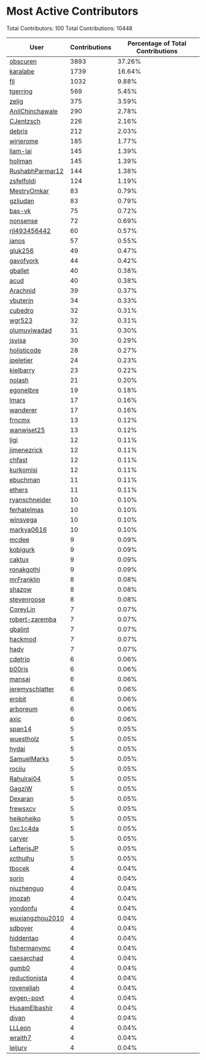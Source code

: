 # Most Active Contributors

Total Contributors: 100
Total Contributions: 10448

| User | Contributions | Percentage of Total Contributions |
| ---- | ------------- | -------------------------------- |
| [obscuren](https://github.com/obscuren) | 3893 | 37.26% |
| [karalabe](https://github.com/karalabe) | 1739 | 16.64% |
| [fjl](https://github.com/fjl) | 1032 | 9.88% |
| [tgerring](https://github.com/tgerring) | 569 | 5.45% |
| [zelig](https://github.com/zelig) | 375 | 3.59% |
| [AnilChinchawale](https://github.com/AnilChinchawale) | 290 | 2.78% |
| [CJentzsch](https://github.com/CJentzsch) | 226 | 2.16% |
| [debris](https://github.com/debris) | 212 | 2.03% |
| [wjrjerome](https://github.com/wjrjerome) | 185 | 1.77% |
| [liam-lai](https://github.com/liam-lai) | 145 | 1.39% |
| [holiman](https://github.com/holiman) | 145 | 1.39% |
| [RushabhParmar12](https://github.com/RushabhParmar12) | 144 | 1.38% |
| [zsfelfoldi](https://github.com/zsfelfoldi) | 124 | 1.19% |
| [MestryOmkar](https://github.com/MestryOmkar) | 83 | 0.79% |
| [gzliudan](https://github.com/gzliudan) | 83 | 0.79% |
| [bas-vk](https://github.com/bas-vk) | 75 | 0.72% |
| [nonsense](https://github.com/nonsense) | 72 | 0.69% |
| [rjl493456442](https://github.com/rjl493456442) | 60 | 0.57% |
| [janos](https://github.com/janos) | 57 | 0.55% |
| [gluk256](https://github.com/gluk256) | 49 | 0.47% |
| [gavofyork](https://github.com/gavofyork) | 44 | 0.42% |
| [gballet](https://github.com/gballet) | 40 | 0.38% |
| [acud](https://github.com/acud) | 40 | 0.38% |
| [Arachnid](https://github.com/Arachnid) | 39 | 0.37% |
| [vbuterin](https://github.com/vbuterin) | 34 | 0.33% |
| [cubedro](https://github.com/cubedro) | 32 | 0.31% |
| [wgr523](https://github.com/wgr523) | 32 | 0.31% |
| [olumuyiwadad](https://github.com/olumuyiwadad) | 31 | 0.30% |
| [jsvisa](https://github.com/jsvisa) | 30 | 0.29% |
| [holisticode](https://github.com/holisticode) | 28 | 0.27% |
| [jpeletier](https://github.com/jpeletier) | 24 | 0.23% |
| [kielbarry](https://github.com/kielbarry) | 23 | 0.22% |
| [nolash](https://github.com/nolash) | 21 | 0.20% |
| [egonelbre](https://github.com/egonelbre) | 19 | 0.18% |
| [lmars](https://github.com/lmars) | 17 | 0.16% |
| [wanderer](https://github.com/wanderer) | 17 | 0.16% |
| [frncmx](https://github.com/frncmx) | 13 | 0.12% |
| [wanwiset25](https://github.com/wanwiset25) | 13 | 0.12% |
| [ligi](https://github.com/ligi) | 12 | 0.11% |
| [jimenezrick](https://github.com/jimenezrick) | 12 | 0.11% |
| [chfast](https://github.com/chfast) | 12 | 0.11% |
| [kurkomisi](https://github.com/kurkomisi) | 12 | 0.11% |
| [ebuchman](https://github.com/ebuchman) | 11 | 0.11% |
| [ethers](https://github.com/ethers) | 11 | 0.11% |
| [ryanschneider](https://github.com/ryanschneider) | 10 | 0.10% |
| [ferhatelmas](https://github.com/ferhatelmas) | 10 | 0.10% |
| [winsvega](https://github.com/winsvega) | 10 | 0.10% |
| [markya0616](https://github.com/markya0616) | 10 | 0.10% |
| [mcdee](https://github.com/mcdee) | 9 | 0.09% |
| [kobigurk](https://github.com/kobigurk) | 9 | 0.09% |
| [caktux](https://github.com/caktux) | 9 | 0.09% |
| [ronakgothi](https://github.com/ronakgothi) | 9 | 0.09% |
| [mrFranklin](https://github.com/mrFranklin) | 8 | 0.08% |
| [shazow](https://github.com/shazow) | 8 | 0.08% |
| [stevenroose](https://github.com/stevenroose) | 8 | 0.08% |
| [CoreyLin](https://github.com/CoreyLin) | 7 | 0.07% |
| [robert-zaremba](https://github.com/robert-zaremba) | 7 | 0.07% |
| [gbalint](https://github.com/gbalint) | 7 | 0.07% |
| [hackmod](https://github.com/hackmod) | 7 | 0.07% |
| [hadv](https://github.com/hadv) | 7 | 0.07% |
| [cdetrio](https://github.com/cdetrio) | 6 | 0.06% |
| [b00ris](https://github.com/b00ris) | 6 | 0.06% |
| [mansaj](https://github.com/mansaj) | 6 | 0.06% |
| [jeremyschlatter](https://github.com/jeremyschlatter) | 6 | 0.06% |
| [erobit](https://github.com/erobit) | 6 | 0.06% |
| [arboreum](https://github.com/arboreum) | 6 | 0.06% |
| [axic](https://github.com/axic) | 6 | 0.06% |
| [span14](https://github.com/span14) | 5 | 0.05% |
| [wuestholz](https://github.com/wuestholz) | 5 | 0.05% |
| [hydai](https://github.com/hydai) | 5 | 0.05% |
| [SamuelMarks](https://github.com/SamuelMarks) | 5 | 0.05% |
| [rociiu](https://github.com/rociiu) | 5 | 0.05% |
| [Rahulraj04](https://github.com/Rahulraj04) | 5 | 0.05% |
| [GagziW](https://github.com/GagziW) | 5 | 0.05% |
| [Dexaran](https://github.com/Dexaran) | 5 | 0.05% |
| [frewsxcv](https://github.com/frewsxcv) | 5 | 0.05% |
| [heikoheiko](https://github.com/heikoheiko) | 5 | 0.05% |
| [0xc1c4da](https://github.com/0xc1c4da) | 5 | 0.05% |
| [carver](https://github.com/carver) | 5 | 0.05% |
| [LefterisJP](https://github.com/LefterisJP) | 5 | 0.05% |
| [xcthulhu](https://github.com/xcthulhu) | 5 | 0.05% |
| [tbocek](https://github.com/tbocek) | 4 | 0.04% |
| [sorin](https://github.com/sorin) | 4 | 0.04% |
| [niuzhenguo](https://github.com/niuzhenguo) | 4 | 0.04% |
| [jmozah](https://github.com/jmozah) | 4 | 0.04% |
| [yondonfu](https://github.com/yondonfu) | 4 | 0.04% |
| [wuxiangzhou2010](https://github.com/wuxiangzhou2010) | 4 | 0.04% |
| [sdboyer](https://github.com/sdboyer) | 4 | 0.04% |
| [hiddentao](https://github.com/hiddentao) | 4 | 0.04% |
| [fishermanymc](https://github.com/fishermanymc) | 4 | 0.04% |
| [caesarchad](https://github.com/caesarchad) | 4 | 0.04% |
| [gumb0](https://github.com/gumb0) | 4 | 0.04% |
| [reductionista](https://github.com/reductionista) | 4 | 0.04% |
| [roveneliah](https://github.com/roveneliah) | 4 | 0.04% |
| [evgen-povt](https://github.com/evgen-povt) | 4 | 0.04% |
| [HusamElbashir](https://github.com/HusamElbashir) | 4 | 0.04% |
| [divan](https://github.com/divan) | 4 | 0.04% |
| [LLLeon](https://github.com/LLLeon) | 4 | 0.04% |
| [wraith7](https://github.com/wraith7) | 4 | 0.04% |
| [leijurv](https://github.com/leijurv) | 4 | 0.04% |
